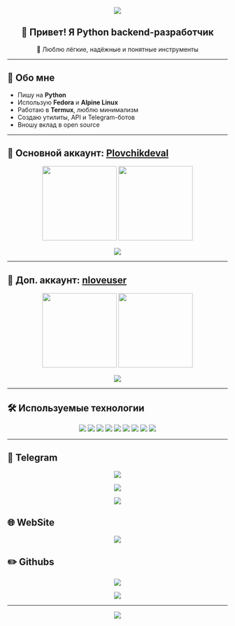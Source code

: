 <p align="center">
  <img src="https://capsule-render.vercel.app/api?type=waving&height=300&color=gradient&text=n%E2%99%A1user/Plovchikdeval" />
</p>

<h2 align="center">👋 Привет! Я Python backend-разработчик</h2>
<p align="center">🐍 Люблю лёгкие, надёжные и понятные инструменты</p>

---

## 🧠 Обо мне
- Пишу на **Python**
- Использую **Fedora** и **Alpine Linux**
- Работаю в **Termux**, люблю минимализм
- Создаю утилиты, API и Telegram-ботов
- Вношу вклад в open source

---

## 🔑 Основной аккаунт: [Plovchikdeval](https://github.com/Plovchikdeval)

<p align="center">
  <img src="https://github-readme-stats.vercel.app/api?username=Plovchikdeval&show_icons=true&count_private=true&include_all_commits=true&theme=transparent&hide_border=true" height="170"/>
  <img src="https://github-readme-stats.vercel.app/api/top-langs/?username=Plovchikdeval&layout=compact&theme=transparent&hide_border=true" height="170"/>
</p>

<p align="center">
  <img src="https://github-readme-activity-graph.vercel.app/graph?username=Plovchikdeval&theme=github-compact&bg_color=00000000&hide_border=true&line=58a6ff&point=58a6ff" />
</p>

---

## 🔄 Доп. аккаунт: [nloveuser](https://github.com/nloveuser)

<p align="center">
  <img src="https://github-readme-stats.vercel.app/api?username=nloveuser&show_icons=true&count_private=true&include_all_commits=true&theme=transparent&hide_border=true" height="170"/>
  <img src="https://github-readme-stats.vercel.app/api/top-langs/?username=nloveuser&layout=compact&theme=transparent&hide_border=true" height="170"/>
</p>

<p align="center">
  <img src="https://github-readme-activity-graph.vercel.app/graph?username=nloveuser&theme=github-compact&bg_color=00000000&hide_border=true&line=58a6ff&point=58a6ff" />
</p>

---

## 🛠️ Используемые технологии

<p align="center">
  <img src="https://img.shields.io/badge/Python-333?style=for-the-badge&logo=python&logoColor=white&labelColor=00000000" />
  <img src="https://img.shields.io/badge/FastAPI-333?style=for-the-badge&logo=fastapi&logoColor=white&labelColor=00000000" />
  <img src="https://img.shields.io/badge/PostgreSQL-333?style=for-the-badge&logo=postgresql&logoColor=white&labelColor=00000000" />
  <img src="https://img.shields.io/badge/SQLite-333?style=for-the-badge&logo=sqlite&logoColor=white&labelColor=00000000" />
  <img src="https://img.shields.io/badge/Fedora-333?style=for-the-badge&logo=fedora&logoColor=white&labelColor=00000000" />
  <img src="https://img.shields.io/badge/ArchLinux-333?style=for-the-badge&logo=archlinux&logoColor=white&labelColor=00000000" />
  <img src="https://img.shields.io/badge/Ubuntu-333?style=for-the-badge&logo=ubuntu&logoColor=white&labelColor=00000000" />
  <img src="https://img.shields.io/badge/Bash-333?style=for-the-badge&logo=gnu-bash&logoColor=white&labelColor=00000000" />
  <img src="https://img.shields.io/badge/Docker-333?style=for-the-badge&logo=docker&logoColor=white&labelColor=00000000" />
</p>

---

## 📌 Telegram

<p align="center">
  <a href="https://t.me/nloveuser">
    <img src="https://img.shields.io/badge/Telegram-%40nloveuser-333?style=for-the-badge&logo=telegram&logoColor=white&labelColor=00000000" />
  </a>
</p>

<p align="center">
  <a href="https://t.me/nloveuser_v2">
    <img src="https://img.shields.io/badge/Telegram-%40nloveuser_v2-333?style=for-the-badge&logo=telegram&logoColor=white&labelColor=00000000" />
  </a>
</p>

<p align="center">
  <a href="https://t.me/nl0veuser">
    <img src="https://img.shields.io/badge/Telegram-%40nl0veuser-333?style=for-the-badge&logo=telegram&logoColor=white&labelColor=00000000" />
  </a>
</p>


## 🌐 WebSite

<p align="center">
  <a href="https://nloveuser.ru">
    <img src="https://img.shields.io/badge/Web-%40nloveuser.ru-333?style=for-the-badge&logo=web&logoColor=white&labelColor=00000000" />
  </a>
</p>


## ✏️ Githubs

<p align="center">
  <a href="https://github.com/nloveuser">
    <img src="https://img.shields.io/badge/Github-%40nloveuser-333?style=for-the-badge&logo=github&logoColor=white&labelColor=00000000" />
  </a>
</p>


<p align="center">
  <a href="https://github.com/Plovchikdeval">
    <img src="https://img.shields.io/badge/Github-%40Plovchikdeval-333?style=for-the-badge&logo=github&logoColor=white&labelColor=00000000" />
  </a>
</p>


---

<p align="center">
  <img src="https://capsule-render.vercel.app/api?type=waving&color=58a6ff&height=150&section=footer"/>
</p>
